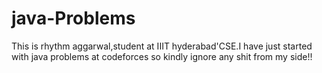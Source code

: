 # java-Problems
This is rhythm aggarwal,student at IIIT hyderabad'CSE.I have just started with java problems at codeforces so kindly ignore any shit from my side!!
